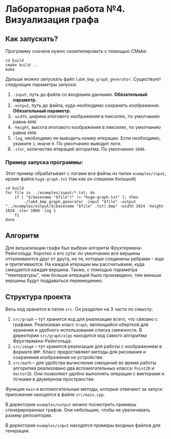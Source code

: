 # Лабораторная работа №4. Визуализация графа

## Как запускать?
Программу сначала нужно скомпилировать с помощью CMake:
```shell
cd build
cmake build ..
make 
```
Дальше можно запускать файл `lab4_bmp_graph_generator`. Существуют следующие параметры запуска:
1. `-input`, путь до файла со входными данными. **Обязательный параметр.**
2. `-output`, путь до файла, куда необходимо сохранить изображение. **Обязательный параметр.**
3. `-width`, ширина итогового изображения в пикселях, по умолчанию равна `4096`
4. `-height`, высота итогового изображения в пикселях, по умолчанию равна `4096`
5. `-log`, необходимо ли выводить номер итерации. Если необходимо, укажите `1`, иначе `0`. По умолчанию выводит логи.
6. `-iter`, количество итераций алгоритма. По умолчанию `1000`.

### Пример запуска программы:
Этот пример обрабатывает с логами все файлы из папки `examples/input`, кроме файла `huge-graph.txt` (так как он слишком большой)
```shell
cd build
for file in ../examples/input/*.txt; do
    if [ "$(basename "$file")" != "huge-graph.txt" ]; then
        ./lab4_bmp_graph_generator -input "$file" -output "../examples/output/$(basename "$file" .txt).bmp" -width 1024 -height 1024 -iter 1000 -log 1
    fi
done
```

## Алгоритм 
Для визуализации графа был выбран алгоритм Фрухтермана-Рейнгольда. Коротко о его сути: по умолчанию все вершины отталкиваются друг от друга, но те, которые соединены ребрами – еще и притягиваются. На каждой итерации мы рассчитываем, куда смещается каждая вершина. Также, с помощью параметра "температуры", чем больше итераций было произведено, тем меньше вершины будут поддаваться перемещению.

## Структура проекта
Весь код хранится в папке `src`. Он разделен на 3 части по смыслу: 
1. `src/graph` – тут хранится код для реализации всего, что связано с графами. Реализован класс `Graph`, являющийся оберткой для хранения и удобного использования списка смежности. В директории `src/graph/algo` находится код самого алгоритма Фрухтермана-Рейнгольда.
2. `src/image` – тут хранится реализация для работы с изображением в формате `BMP`. Класс предоставляет методы для рисования и сохранения изображения на устройстве.
3. `src/math` – для удобства вычисления смещений во время работы алгоритма реализовано два вспомогательных класса: `Point2D` и `Vector2D`. Они позволяют удобно выполнять операции с векторами и точками в двумерном пространстве.

Функция `main` и вспомогательные методы, которые отвечают за запуск приложения находятся в файле `src/main.cpp`.

В директории `examples/output` можно посмотреть примеры сгенерированных графов. Они небольшие, чтобы не увеличивать размер репозитория.

В директории `examples/input` находятся примеры входных файлов для генерации.